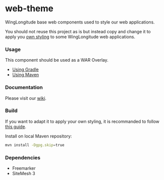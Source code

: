 web-theme
====================

WingLongitude base web components used to style our web applications.

You should not reuse this project as is but instead copy and change it to apply you [own styling](https://github.com/WingLongitude/web-theme/wiki/Create-your-own-theme) to some WingLongitude web applications.

### Usage
This component should be used as a WAR Overlay.

* [Using Gradle](https://github.com/scalding/gradle-waroverlay-plugin)
* [Using Maven](http://maven.apache.org/plugins/maven-war-plugin/overlays.html)

### Documentation
Please visit our [wiki](https://github.com/WingLongitude/web-theme/wiki).

### Build
If you want to adapt it to apply your own styling, it is recommanded to follow [this guide](https://github.com/WingLongitude/web-theme/wiki/Create-your-own-theme).

Install on local Maven repository:
```bash
mvn install -Dgpg.skip=true
```

### Dependencies
* Freemarker
* SiteMesh 3
